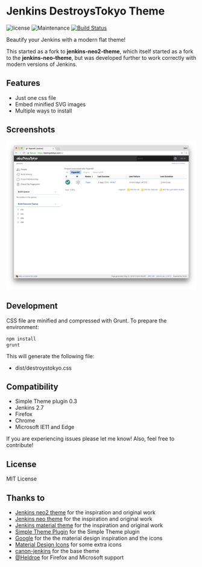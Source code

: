 # Jenkins DestroysTokyo Theme

![license](https://img.shields.io/github/license/destroystokyo/jenkins-destroystokyo-theme.svg)
![Maintenance](https://img.shields.io/maintenance/yes/2018.svg)
[![Build Status](https://travis-ci.com/DestroysTokyo/jenkins-destroystokyo-theme.svg?branch=master)](https://travis-ci.com/DestroysTokyo/jenkins-destroystokyo-theme)

Beautify your Jenkins with a modern flat theme!

This started as a fork to **jenkins-neo2-theme**, which itself started as a fork
to the **jenkins-neo-theme**, but was developed further to work correctly
with modern versions of Jenkins.


## Features

* Just one css file
* Embed minified SVG images
* Multiple ways to install

## Screenshots

![Start page](img/theme-screenshot1.png)

## Development

CSS file are minified and compressed with Grunt. To prepare the environment:

```
npm install
grunt
```

This will generate the following file:

- dist/destroystokyo.css

## Compatibility

- Simple Theme plugin 0.3
- Jenkins 2.7
- Firefox
- Chrome
- Microsoft IE11 and Edge

If you are experiencing issues please let me know! Also, feel free to contribute!

## License

MIT License

## Thanks to

- [Jenkins neo2 theme][neo2] for the inspiration and original work
- [Jenkins neo theme][neo] for the inspiration and original work
- [Jenkins material theme][material] for the inspiration and original work
- [Simple Theme Plugin][simple] for the Simple Theme plugin
- [Google][google] for the the material design inspiration and the icons
- [Material Design Icons][material-design-icons] for some extra icons
- [canon-jenkins][canon-jenkins] for the base theme
- [@Heldroe][heldroe] for Firefox and Microsoft support

[neo2]: https://github.com/TobiX/jenkins-neo2-theme
[neo]: https://github.com/jenkins-contrib-themes/jenkins-neo-theme
[material]: https://github.com/afonsof/jenkins-material-theme
[simple]: https://wiki.jenkins-ci.org/display/JENKINS/Simple+Theme+Plugin
[google]: https://www.google.com/design/spec/material-design/introduction.html
[material-design-icons]: https://materialdesignicons.com/
[canon-jenkins]: https://github.com/rackerlabs/canon-jenkins
[heldroe]: https://github.com/Heldroe
